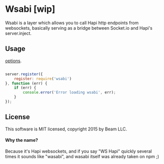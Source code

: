 # Wsabi [wip]

Wsabi is a layer which allows you to call Hapi http endpoints from websockets, basically serving as a bridge between Socket.io and Hapi's server.inject.

## Usage

[options](https://github.com/Automattic/engine.io#methods-1).

```js

server.register({
    register: require('wsabi')
}, function (err) {
    if (err) {
        console.error('Error loading wsabi', err);
    }
});
```

## License

This software is MIT licensed, copyright 2015 by Beam LLC.

#### Why the name?

Because it's Hapi websockets, and if you say "WS Hapi" quickly several times it sounds like "wasabi", and wasabi itself was already taken on npm ;)
